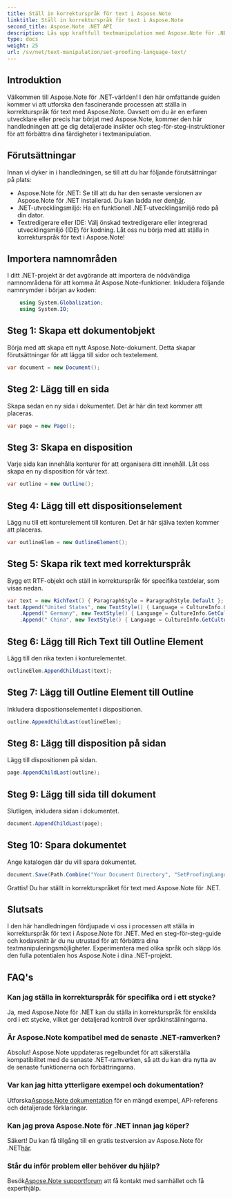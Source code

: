 ```yaml
---
title: Ställ in korrekturspråk för text i Aspose.Note
linktitle: Ställ in korrekturspråk för text i Aspose.Note
second_title: Aspose.Note .NET API
description: Lås upp kraftfull textmanipulation med Aspose.Note för .NET. Ställ in korrekturspråk utan ansträngning med steg-för-steg-vägledning. Förbättra dina .NET-projekt nu!
type: docs
weight: 25
url: /sv/net/text-manipulation/set-proofing-language-text/
---
```

## Introduktion
Välkommen till Aspose.Note för .NET-världen! I den här omfattande guiden kommer vi att utforska den fascinerande processen att ställa in korrekturspråk för text med Aspose.Note. Oavsett om du är en erfaren utvecklare eller precis har börjat med Aspose.Note, kommer den här handledningen att ge dig detaljerade insikter och steg-för-steg-instruktioner för att förbättra dina färdigheter i textmanipulation.
## Förutsättningar
Innan vi dyker in i handledningen, se till att du har följande förutsättningar på plats:
-  Aspose.Note för .NET: Se till att du har den senaste versionen av Aspose.Note för .NET installerad. Du kan ladda ner den[här](https://releases.aspose.com/note/net/).
- .NET-utvecklingsmiljö: Ha en funktionell .NET-utvecklingsmiljö redo på din dator.
- Textredigerare eller IDE: Välj önskad textredigerare eller integrerad utvecklingsmiljö (IDE) för kodning.
Låt oss nu börja med att ställa in korrekturspråk för text i Aspose.Note!
## Importera namnområden
I ditt .NET-projekt är det avgörande att importera de nödvändiga namnområdena för att komma åt Aspose.Note-funktioner. Inkludera följande namnrymder i början av koden:
```csharp
    using System.Globalization;
    using System.IO;
```
## Steg 1: Skapa ett dokumentobjekt
Börja med att skapa ett nytt Aspose.Note-dokument. Detta skapar förutsättningar för att lägga till sidor och textelement.
```csharp
var document = new Document();
```
## Steg 2: Lägg till en sida
Skapa sedan en ny sida i dokumentet. Det är här din text kommer att placeras.
```csharp
var page = new Page();
```
## Steg 3: Skapa en disposition
Varje sida kan innehålla konturer för att organisera ditt innehåll. Låt oss skapa en ny disposition för vår text.
```csharp
var outline = new Outline();
```
## Steg 4: Lägg till ett dispositionselement
Lägg nu till ett konturelement till konturen. Det är här själva texten kommer att placeras.
```csharp
var outlineElem = new OutlineElement();
```
## Steg 5: Skapa rik text med korrekturspråk
Bygg ett RTF-objekt och ställ in korrekturspråk för specifika textdelar, som visas nedan.
```csharp
var text = new RichText() { ParagraphStyle = ParagraphStyle.Default };
text.Append("United States", new TextStyle() { Language = CultureInfo.GetCultureInfo("en-US") })
    .Append(" Germany", new TextStyle() { Language = CultureInfo.GetCultureInfo("de-DE") })
    .Append(" China", new TextStyle() { Language = CultureInfo.GetCultureInfo("zh-CN") });
```
## Steg 6: Lägg till Rich Text till Outline Element
Lägg till den rika texten i konturelementet.
```csharp
outlineElem.AppendChildLast(text);
```
## Steg 7: Lägg till Outline Element till Outline
Inkludera dispositionselementet i dispositionen.
```csharp
outline.AppendChildLast(outlineElem);
```
## Steg 8: Lägg till disposition på sidan
Lägg till dispositionen på sidan.
```csharp
page.AppendChildLast(outline);
```
## Steg 9: Lägg till sida till dokument
Slutligen, inkludera sidan i dokumentet.
```csharp
document.AppendChildLast(page);
```
## Steg 10: Spara dokumentet
Ange katalogen där du vill spara dokumentet.
```csharp
document.Save(Path.Combine("Your Document Directory", "SetProofingLanguageForText.one"));
```
Grattis! Du har ställt in korrekturspråket för text med Aspose.Note för .NET.
## Slutsats
I den här handledningen fördjupade vi oss i processen att ställa in korrekturspråk för text i Aspose.Note för .NET. Med en steg-för-steg-guide och kodavsnitt är du nu utrustad för att förbättra dina textmanipuleringsmöjligheter. Experimentera med olika språk och släpp lös den fulla potentialen hos Aspose.Note i dina .NET-projekt.

## FAQ's
### Kan jag ställa in korrekturspråk för specifika ord i ett stycke?
Ja, med Aspose.Note för .NET kan du ställa in korrekturspråk för enskilda ord i ett stycke, vilket ger detaljerad kontroll över språkinställningarna.
### Är Aspose.Note kompatibel med de senaste .NET-ramverken?
Absolut! Aspose.Note uppdateras regelbundet för att säkerställa kompatibilitet med de senaste .NET-ramverken, så att du kan dra nytta av de senaste funktionerna och förbättringarna.
### Var kan jag hitta ytterligare exempel och dokumentation?
 Utforska[Aspose.Note dokumentation](https://reference.aspose.com/note/net/) för en mängd exempel, API-referens och detaljerade förklaringar.
### Kan jag prova Aspose.Note för .NET innan jag köper?
 Säkert! Du kan få tillgång till en gratis testversion av Aspose.Note för .NET[här](https://releases.aspose.com/).
### Står du inför problem eller behöver du hjälp?
 Besök[Aspose.Note supportforum](https://forum.aspose.com/c/note/28) att få kontakt med samhället och få experthjälp.